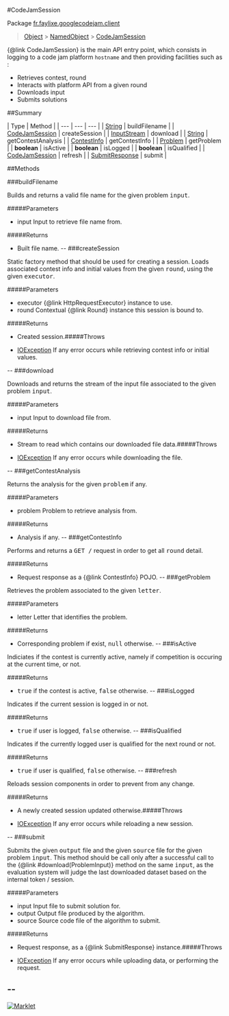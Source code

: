 #CodeJamSession

Package [fr.faylixe.googlecodejam.client](README.md)<br>
> [Object](../../../java/lang/Object.md) > [NamedObject](/common/NamedObject.md) > [CodeJamSession](CodeJamSession.md)

{@link CodeJamSession} is the main API entry point, which consists
 in logging to a code jam platform ``hostname`` and then providing
 facilities such as :
 <br>
 * Retrieves contest, round
 * Interacts with platform API from a given round
 * Downloads input
 * Submits solutions

##Summary


| Type | Method |
| --- | --- | --- |
| [String](../../../java/lang/String.md) | buildFilename |
| [CodeJamSession](CodeJamSession.md) | createSession |
| [InputStream](../../../java/io/InputStream.md) | download |
| [String](../../../java/lang/String.md) | getContestAnalysis |
| [ContestInfo](/webservice/ContestInfo.md) | getContestInfo |
| [Problem](/webservice/Problem.md) | getProblem |
| **boolean** | isActive |
| **boolean** | isLogged |
| **boolean** | isQualified |
| [CodeJamSession](CodeJamSession.md) | refresh |
| [SubmitResponse](/webservice/SubmitResponse.md) | submit |

##Methods

###buildFilename


<p>Builds and returns a valid file name
 for the given problem <tt>input</tt>.</p>
#####Parameters


* input Input to retrieve file name from.

#####Returns


* Built file name.
--
###createSession


<p>Static factory method that should be used for creating a session.
 Loads associated contest info and initial values from the given
 <tt>round</tt>, using the given <tt>executor</tt>.</p>
#####Parameters


* executor {@link HttpRequestExecutor} instance to use.
* round Contextual {@link Round} instance this session is bound to.

#####Returns


* Created session.#####Throws

* [IOException](../../../java/io/IOException.md) If any error occurs while retrieving contest info or initial values.

--
###download


<p>Downloads and returns the stream of the
 input file associated to the given problem
 <tt>input</tt>.</p>
#####Parameters


* input Input to download file from.

#####Returns


* Stream to read which contains our downloaded file data.#####Throws

* [IOException](../../../java/io/IOException.md) If any error occurs while downloading the file.

--
###getContestAnalysis


<p>Returns the analysis for the given
 <tt>problem</tt> if any.</p>
#####Parameters


* problem Problem to retrieve analysis from.

#####Returns


* Analysis if any.
--
###getContestInfo


<p>Performs and returns a <tt>GET /</tt> request
 in order to get all <tt>round</tt> detail.</p>
#####Returns


* Request response as a {@link ContestInfo} POJO.
--
###getProblem


<p>Retrieves the problem associated
 to the given <tt>letter</tt>.</p>
#####Parameters


* letter Letter that identifies the problem.

#####Returns


* Corresponding problem if exist, <tt>null</tt> otherwise.
--
###isActive


<p>Indiciates if the contest is currently active,
 namely if competition is occuring at the current
 time, or not.</p>
#####Returns


* <tt>true</tt> if the contest is active, <tt>false</tt> otherwise.
--
###isLogged


<p>Indicates if the current session is logged in or not.</p>
#####Returns


* <tt>true</tt> if user is logged, <tt>false</tt> otherwise.
--
###isQualified


<p>Indicates if the currently logged user is qualified
 for the next round or not.</p>
#####Returns


* <tt>true</tt> if user is qualified, <tt>false</tt> otherwise.
--
###refresh


<p>Reloads session components in order to prevent from any change.</p>
#####Returns


* A newly created session updated otherwise.#####Throws

* [IOException](../../../java/io/IOException.md) If any error occurs while reloading a new session.

--
###submit


<p>Submits the given <tt>output</tt> file and the
 given <tt>source</tt> file for the given problem
 <tt>input</tt>. This method should be call only
 after a successful call to the {@link #download(ProblemInput)}
 method on the same <tt>input</tt>, as the evaluation
 system will judge the last downloaded dataset
 based on the internal token / session.</p>
#####Parameters


* input Input file to submit solution for.
* output Output file produced by the algorithm.
* source Source code file of the algorithm to submit.

#####Returns


* Request response, as a {@link SubmitResponse} instance.#####Throws

* [IOException](../../../java/io/IOException.md) If any error occurs while uploading data, or performing the request.

--
---
[![Marklet](https://img.shields.io/badge/Generated%20by-Marklet-green.svg)](https://github.com/Faylixe/marklet)